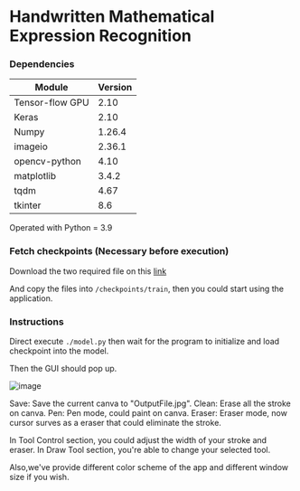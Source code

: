 Handwritten Mathematical Expression Recognition
===============

### Dependencies



| Module          | Version |
| --------------- | ------- |
| Tensor-flow GPU | 2.10    |
| Keras           | 2.10    |
| Numpy           | 1.26.4  |
| imageio         | 2.36.1  |
| opencv-python   | 4.10    |
| matplotlib      | 3.4.2   |
| tqdm            | 4.67    |
| tkinter         | 8.6     |

Operated with Python = 3.9

### Fetch checkpoints (Necessary before execution)

Download the two required file on this [link](https://drive.google.com/drive/folders/13kkLBnhuWrnod1gcaI7KAo86qEKMRGVI?usp=drive_link)

And copy the files into `/checkpoints/train`, then you could start using the application.


### Instructions

Direct execute `./model.py` then wait for the program to initialize and load checkpoint into the model.

Then the GUI should pop up.

![image](https://i.imgur.com/IzOBCJy.png)

Save: Save the current canva to "OutputFile.jpg".
Clean: Erase all the stroke on canva.
Pen: Pen mode, could paint on canva.
Eraser: Eraser mode, now cursor surves as a eraser that could eliminate the stroke.

In Tool Control section, you could adjust the width of your stroke and eraser.
In Draw Tool section, you're able to change your selected tool.

Also,we've provide different color scheme of the app and different window size if you wish.





